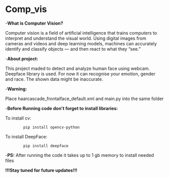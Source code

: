 # Comp_vis

-**What is Computer Vision?**

Computer vision is a field of artificial intelligence that trains computers to interpret and understand the visual world. Using digital images from cameras and videos and deep learning models, machines can accurately identify and classify objects — and then react to what they “see.”



-**About project:**

This project maded to detect and analyze human face using webcam. Deepface library is used. For now it can recognise your emotion, gender and race. The shown data might be inaccurate.



-**Warning:**

Place haarcascade_frontalface_default.xml and main.py into the same folder



-**Before Running code don't forget to install libraries:**

  To install cv:
  
            pip install opencv-python
  To install DeepFace:
  
            pip install deepface



-**PS:** After running the code it takes up to 1 gb memory to install needed files

**!!!Stay tuned for future updates!!!**
